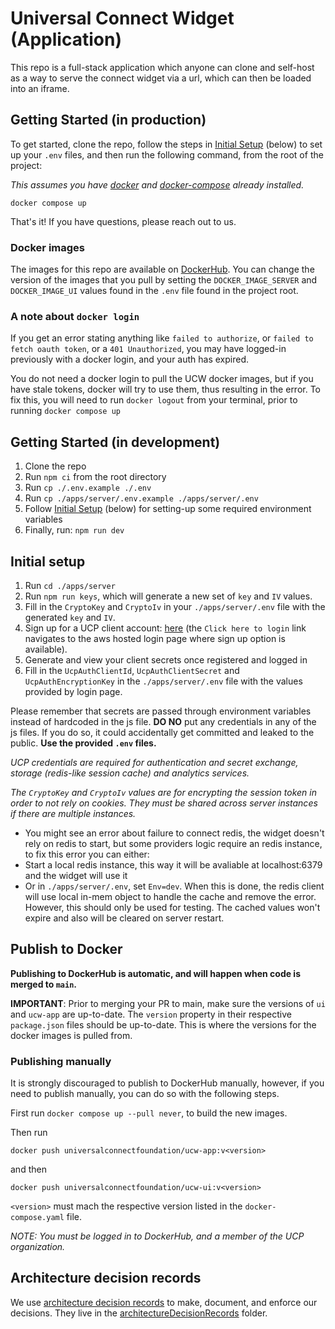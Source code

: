 # Universal Connect Widget (Application)

This repo is a full-stack application which anyone can clone and self-host as a way to serve the connect widget via a url, which can then be loaded into an iframe.

## Getting Started (in production)

To get started, clone the repo, follow the steps in [Initial Setup](#initial-setup) (below) to set up your `.env` files, and then run the following command, from the root of the project:

*This assumes you have [docker](https://docs.docker.com/get-docker/) and [docker-compose](https://docs.docker.com/compose/install/) already installed.*

```
docker compose up
```


That's it! If you have questions, please reach out to us.

### Docker images
The images for this repo are available on [DockerHub](https://hub.docker.com/repositories/universalconnectfoundation). You can change the version of the images that you pull by setting the `DOCKER_IMAGE_SERVER` and `DOCKER_IMAGE_UI` values found in the `.env` file found in the project root.

### A note about `docker login`

If you get an error stating anything like `failed to authorize`, or `failed to fetch oauth token`, or a `401 Unauthorized`, 
you may have logged-in previously with a docker login, and your auth has expired. 

You do not need a docker login to pull the UCW docker images, but if you have stale tokens, docker will try to use them, thus 
resulting in the error. To fix this, you will need to run `docker logout` from your terminal, prior to running `docker compose up`

## Getting Started (in development)
1. Clone the repo
1. Run `npm ci` from the root directory
1. Run `cp ./.env.example ./.env`
1. Run `cp ./apps/server/.env.example ./apps/server/.env`
1. Follow [Initial Setup](#initial-setup) (below) for setting-up some required environment variables
1. Finally, run: `npm run dev`

## Initial setup
1. Run `cd ./apps/server`
1. Run `npm run keys`, which will generate a new set of `key` and `IV` values.
1. Fill in the `CryptoKey` and `CryptoIv` in your `./apps/server/.env` file with the generated `key` and `IV`.
1. Sign up for a UCP client account: [here](https://login.universalconnectproject.org/) (the `Click here to login` link navigates to the aws hosted login page where sign up option is available).
1. Generate and view your client secrets once registered and logged in
1. Fill in the `UcpAuthClientId`, `UcpAuthClientSecret` and `UcpAuthEncryptionKey` in the `./apps/server/.env` file with the values provided by login page.

Please remember that secrets are passed through environment variables instead of hardcoded in the js file. 
__DO NO__ put any credentials in any of the js files. If you do so, it could accidentally get committed and leaked to the public.
__Use the provided `.env` files.__

*UCP credentials are required for authentication and secret exchange, storage (redis-like session cache) and analytics services.*

*The `CryptoKey` and `CryptoIv` values are for encrypting the session token in order to not rely on cookies. They must be shared across server instances if there are multiple instances.*

- You might see an error about failure to connect redis, the widget doesn't rely on redis to start, but some providers logic require an redis instance, to fix this error you can either:
- Start a local redis instance, this way it will be avaliable at localhost:6379 and the widget will use it
- Or in `./apps/server/.env`, set `Env=dev`. When this is done, the redis client will use local in-mem object to handle the cache and remove the error. However, this should only be used for testing. 
The cached values won't expire and also will be cleared on server restart.

## Publish to Docker

__Publishing to DockerHub is automatic, and will happen when code is merged to `main`.__

__IMPORTANT__: Prior to merging your PR to main, make sure the versions of `ui` and `ucw-app` are up-to-date. The `version` property in
their respective `package.json` files should be up-to-date. This is where the versions for the docker images is pulled from.

### Publishing manually
It is strongly discouraged to publish to DockerHub manually, however, if you need to publish manually, you can do so with the following steps.

First run `docker compose up --pull never`, to build the new images.

Then run

    docker push universalconnectfoundation/ucw-app:v<version>
and then

    docker push universalconnectfoundation/ucw-ui:v<version>

`<version>` must mach the respective version listed in the `docker-compose.yaml` file.

_NOTE: You must be logged in to DockerHub, and a member of the UCP organization._

## Architecture decision records
We use [architecture decision records](https://adr.github.io/) to make, document, and enforce our decisions. They live in the [architectureDecisionRecords](https://github.com/Universal-Connect-Project/ucw-app/tree/main/architectureDecisionRecords) folder.

